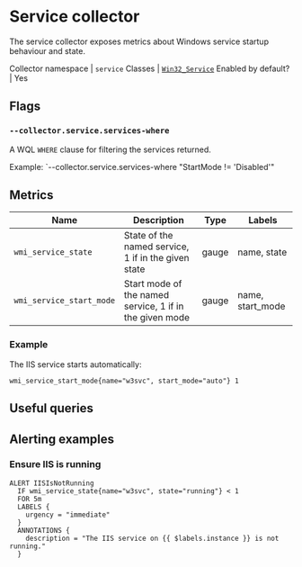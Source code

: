 # Service collector

The service collector exposes metrics about Windows service startup behaviour and state.

Collector namespace | `service`
Classes             | [`Win32_Service`](https://msdn.microsoft.com/en-us/library/aa394418(v=vs.85).aspx)
Enabled by default? | Yes

## Flags

### `--collector.service.services-where`
A WQL `WHERE` clause for filtering the services returned.

Example: `--collector.service.services-where "StartMode != 'Disabled'"

## Metrics

Name | Description | Type | Labels
-----|-------------|------|-------
`wmi_service_state` | State of the named service, 1 if in the given state | gauge | name, state |
`wmi_service_start_mode` | Start mode of the named service, 1 if in the given mode | gauge | name, start_mode |

### Example

The IIS service starts automatically:

`wmi_service_start_mode{name="w3svc", start_mode="auto"} 1`

## Useful queries

## Alerting examples
### Ensure IIS is running
```
ALERT IISIsNotRunning
  IF wmi_service_state{name="w3svc", state="running"} < 1
  FOR 5m
  LABELS {
    urgency = "immediate"
  }
  ANNOTATIONS {
    description = "The IIS service on {{ $labels.instance }} is not running."
  }
```
